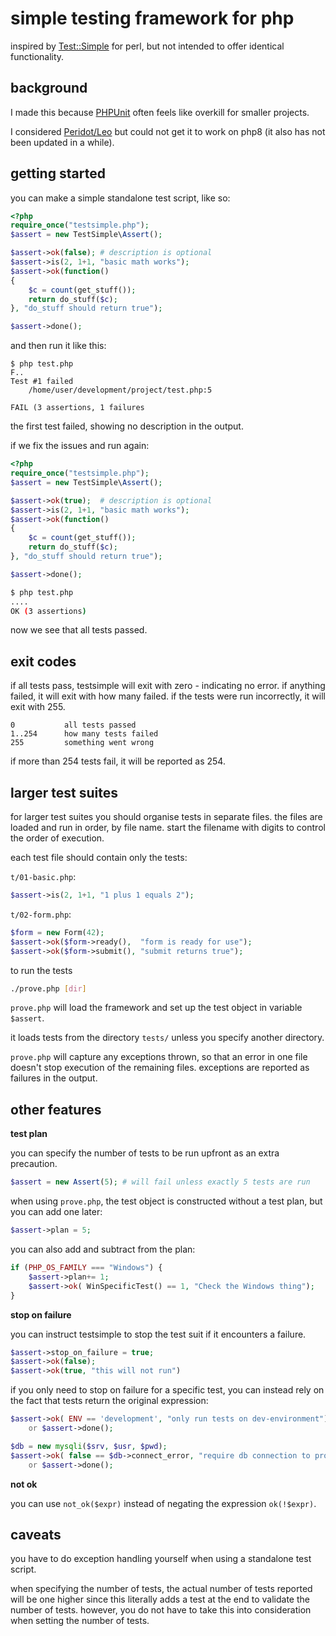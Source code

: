 # simple testing framework for php

inspired by  [Test::Simple](https://metacpan.org/pod/Test::Simple) for perl,
but not intended to offer identical functionality.

## background

I made this because [PHPUnit](https://phpunit.de/) often feels like overkill
for smaller projects.

I considered [Peridot/Leo](https://github.com/peridot-php/leo) but could not
get it to work on php8 (it also has not been updated in a while).

## getting started

you can make a simple standalone test script, like so:

```php
<?php
require_once("testsimple.php");
$assert = new TestSimple\Assert();

$assert->ok(false); # description is optional
$assert->is(2, 1+1, "basic math works");
$assert->ok(function()
{
    $c = count(get_stuff());
    return do_stuff($c);
}, "do_stuff should return true");

$assert->done();
```

and then run it like this:
```
$ php test.php
F..
Test #1 failed
    /home/user/development/project/test.php:5

FAIL (3 assertions, 1 failures
```

the first test failed, showing no description in the output.

if we fix the issues and run again:

```php
<?php
require_once("testsimple.php");
$assert = new TestSimple\Assert();

$assert->ok(true);  # description is optional
$assert->is(2, 1+1, "basic math works");
$assert->ok(function()
{
    $c = count(get_stuff());
    return do_stuff($c);
}, "do_stuff should return true");

$assert->done();
```

```sh
$ php test.php
....
OK (3 assertions)
```

now we see that all tests passed.

## exit codes

if all tests pass, testsimple will exit with zero - indicating no error.
if anything failed, it will exit with how many failed. if the tests were run
incorrectly, it will exit with 255.

```
0           all tests passed
1..254      how many tests failed
255         something went wrong
```

if more than 254 tests fail, it will be reported as 254.

## larger test suites

for larger test suites you should organise tests in separate files. the files
are loaded and run in order, by file name. start the filename with digits to
control the order of execution.

each test file should contain only the tests:

`t/01-basic.php`:
```php
$assert->is(2, 1+1, "1 plus 1 equals 2");
```

`t/02-form.php`:
```php
$form = new Form(42);
$assert->ok($form->ready(),  "form is ready for use");
$assert->ok($form->submit(), "submit returns true");
```

to run the tests

```sh
./prove.php [dir]
```

`prove.php` will load the framework and set up the test object in variable
`$assert`.

it loads tests from the directory `tests/` unless you specify another
directory.

`prove.php` will capture any exceptions thrown, so that an error in one file
doesn't stop execution of the remaining files. exceptions are reported as
failures in the output.

## other features

**test plan**

you can specify the number of tests to be run upfront as an extra precaution.

```php
$assert = new Assert(5); # will fail unless exactly 5 tests are run
```

when using `prove.php`, the test object is constructed without a test plan, but
you can add one later:

```php
$assert->plan = 5;
```

you can also add and subtract from the plan:

```php
if (PHP_OS_FAMILY === "Windows") {
    $assert->plan+= 1;
    $assert->ok( WinSpecificTest() == 1, "Check the Windows thing");
}
```

**stop on failure**

you can instruct testsimple to stop the test suit if it encounters a failure.

```php
$assert->stop_on_failure = true;
$assert->ok(false);
$assert->ok(true, "this will not run")
```

if you only need to stop on failure for a specific test, you can instead rely
on the fact that tests return the original expression:

```php
$assert->ok( ENV == 'development', "only run tests on dev-environment")
    or $assert->done();

$db = new mysqli($srv, $usr, $pwd);
$assert->ok( false == $db->connect_error, "require db connection to proceed")
    or $assert->done();
```

**not ok**

you can use `not_ok($expr)` instead of negating the expression `ok(!$expr)`.

## caveats

you have to do exception handling yourself when using a standalone test script.

when specifying the number of tests, the actual number of tests reported will
be one higher since this literally adds a test at the end to validate the
number of tests. however, you do not have to take this into consideration when
setting the number of tests.


